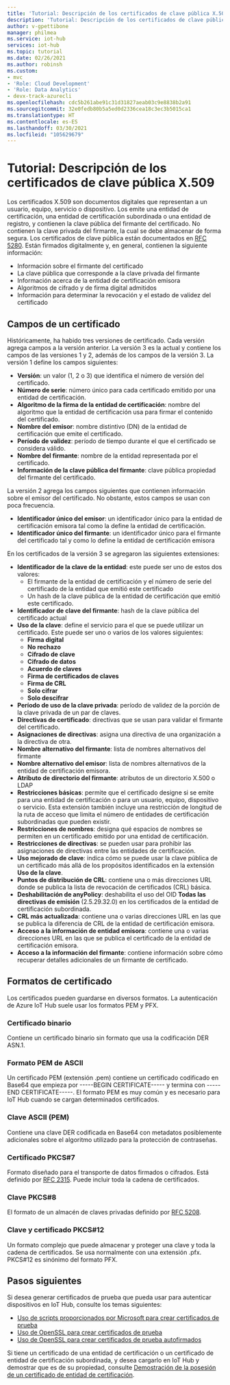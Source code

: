 ```yaml
---
title: 'Tutorial: Descripción de los certificados de clave pública X.509 para Azure IoT Hub | Microsoft Docs'
description: 'Tutorial: Descripción de los certificados de clave pública X.509 para Azure IoT Hub'
author: v-gpettibone
manager: philmea
ms.service: iot-hub
services: iot-hub
ms.topic: tutorial
ms.date: 02/26/2021
ms.author: robinsh
ms.custom:
- mvc
- 'Role: Cloud Development'
- 'Role: Data Analytics'
- devx-track-azurecli
ms.openlocfilehash: cdc5b261abe91c31d31827aeab03c9e8838b2a91
ms.sourcegitcommit: 32e0fedb80b5a5ed0d2336cea18c3ec3b5015ca1
ms.translationtype: HT
ms.contentlocale: es-ES
ms.lasthandoff: 03/30/2021
ms.locfileid: "105629679"
---
```

# <a name="tutorial-understanding-x509-public-key-certificates"></a>Tutorial: Descripción de los certificados de clave pública X.509

Los certificados X.509 son documentos digitales que representan a un usuario, equipo, servicio o dispositivo. Los emite una entidad de certificación, una entidad de certificación subordinada o una entidad de registro, y contienen la clave pública del firmante del certificado. No contienen la clave privada del firmante, la cual se debe almacenar de forma segura. Los certificados de clave pública están documentados en [RFC 5280](https://tools.ietf.org/html/rfc5280). Están firmados digitalmente y, en general, contienen la siguiente información:

* Información sobre el firmante del certificado
* La clave pública que corresponde a la clave privada del firmante
* Información acerca de la entidad de certificación emisora
* Algoritmos de cifrado y de firma digital admitidos
* Información para determinar la revocación y el estado de validez del certificado

## <a name="certificate-fields"></a>Campos de un certificado

Históricamente, ha habido tres versiones de certificado. Cada versión agrega campos a la versión anterior. La versión 3 es la actual y contiene los campos de las versiones 1 y 2, además de los campos de la versión 3. La versión 1 define los campos siguientes:

* **Versión**: un valor (1, 2 o 3) que identifica el número de versión del certificado.
* **Número de serie**: número único para cada certificado emitido por una entidad de certificación.
* **Algoritmo de la firma de la entidad de certificación**: nombre del algoritmo que la entidad de certificación usa para firmar el contenido del certificado.
* **Nombre del emisor**: nombre distintivo (DN) de la entidad de certificación que emite el certificado.
* **Período de validez**: período de tiempo durante el que el certificado se considera válido.
* **Nombre del firmante**: nombre de la entidad representada por el certificado.
* **Información de la clave pública del firmante**: clave pública propiedad del firmante del certificado.

La versión 2 agrega los campos siguientes que contienen información sobre el emisor del certificado. No obstante, estos campos se usan con poca frecuencia.

* **Identificador único del emisor**: un identificador único para la entidad de certificación emisora tal como la define la entidad de certificación.
* **Identificador único del firmante**: un identificador único para el firmante del certificado tal y como lo define la entidad de certificación emisora

En los certificados de la versión 3 se agregaron las siguientes extensiones:

* **Identificador de la clave de la entidad**: este puede ser uno de estos dos valores:
  * El firmante de la entidad de certificación y el número de serie del certificado de la entidad que emitió este certificado
  * Un hash de la clave pública de la entidad de certificación que emitió este certificado.
* **Identificador de clave del firmante**: hash de la clave pública del certificado actual
* **Uso de la clave**: define el servicio para el que se puede utilizar un certificado. Este puede ser uno o varios de los valores siguientes:
  * **Firma digital**
  * **No rechazo**
  * **Cifrado de clave**
  * **Cifrado de datos**
  * **Acuerdo de claves**
  * **Firma de certificados de claves**
  * **Firma de CRL**
  * **Solo cifrar**
  * **Solo descifrar**
* **Período de uso de la clave privada**: período de validez de la porción de la clave privada de un par de claves.
* **Directivas de certificado**: directivas que se usan para validar el firmante del certificado.
* **Asignaciones de directivas**: asigna una directiva de una organización a la directiva de otra.
* **Nombre alternativo del firmante**: lista de nombres alternativos del firmante
* **Nombre alternativo del emisor**: lista de nombres alternativos de la entidad de certificación emisora.
* **Atributo de directorio del firmante**: atributos de un directorio X.500 o LDAP
* **Restricciones básicas**: permite que el certificado designe si se emite para una entidad de certificación o para un usuario, equipo, dispositivo o servicio. Esta extensión también incluye una restricción de longitud de la ruta de acceso que limita el número de entidades de certificación subordinadas que pueden existir.
* **Restricciones de nombres**: designa qué espacios de nombres se permiten en un certificado emitido por una entidad de certificación.
* **Restricciones de directivas**: se pueden usar para prohibir las asignaciones de directivas entre las entidades de certificación.
* **Uso mejorado de clave**: indica cómo se puede usar la clave pública de un certificado más allá de los propósitos identificados en la extensión **Uso de la clave**.
* **Puntos de distribución de CRL**: contiene una o más direcciones URL donde se publica la lista de revocación de certificados (CRL) básica.
* **Deshabilitación de anyPolicy**: deshabilita el uso del OID **Todas las directivas de emisión** (2.5.29.32.0) en los certificados de la entidad de certificación subordinada.
* **CRL más actualizada**: contiene una o varias direcciones URL en las que se publica la diferencia de CRL de la entidad de certificación emisora.
* **Acceso a la información de entidad emisora**: contiene una o varias direcciones URL en las que se publica el certificado de la entidad de certificación emisora.
* **Acceso a la información del firmante**: contiene información sobre cómo recuperar detalles adicionales de un firmante de certificado.

## <a name="certificate-formats"></a>Formatos de certificado

Los certificados pueden guardarse en diversos formatos. La autenticación de Azure IoT Hub suele usar los formatos PEM y PFX.

### <a name="binary-certificate"></a>Certificado binario

Contiene un certificado binario sin formato que usa la codificación DER ASN.1.

### <a name="ascii-pem-format"></a>Formato PEM de ASCII

Un certificado PEM (extensión .pem) contiene un certificado codificado en Base64 que empieza por -----BEGIN CERTIFICATE----- y termina con -----END CERTIFICATE-----. El formato PEM es muy común y es necesario para IoT Hub cuando se cargan determinados certificados.

### <a name="ascii-pem-key"></a>Clave ASCII (PEM)

Contiene una clave DER codificada en Base64 con metadatos posiblemente adicionales sobre el algoritmo utilizado para la protección de contraseñas.

### <a name="pkcs7-certificate"></a>Certificado PKCS#7

Formato diseñado para el transporte de datos firmados o cifrados. Está definido por [RFC 2315](https://tools.ietf.org/html/rfc2315). Puede incluir toda la cadena de certificados.

### <a name="pkcs8-key"></a>Clave PKCS#8

El formato de un almacén de claves privadas definido por [RFC 5208](https://tools.ietf.org/html/rfc5208).

### <a name="pkcs12-key-and-certificate"></a>Clave y certificado PKCS#12

Un formato complejo que puede almacenar y proteger una clave y toda la cadena de certificados. Se usa normalmente con una extensión .pfx. PKCS#12 es sinónimo del formato PFX.

## <a name="next-steps"></a>Pasos siguientes

Si desea generar certificados de prueba que pueda usar para autenticar dispositivos en IoT Hub, consulte los temas siguientes:

* [Uso de scripts proporcionados por Microsoft para crear certificados de prueba](tutorial-x509-scripts.md)
* [Uso de OpenSSL para crear certificados de prueba](tutorial-x509-openssl.md)
* [Uso de OpenSSL para crear certificados de prueba autofirmados](tutorial-x509-self-sign.md)

Si tiene un certificado de una entidad de certificación o un certificado de entidad de certificación subordinada, y desea cargarlo en IoT Hub y demostrar que es de su propiedad, consulte [Demostración de la posesión de un certificado de entidad de certificación](tutorial-x509-prove-possession.md).
